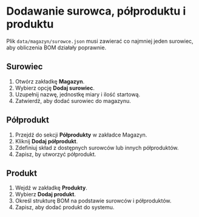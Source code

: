 # Dodawanie surowca, półproduktu i produktu

Plik `data/magazyn/surowce.json` musi zawierać co najmniej jeden surowiec, aby obliczenia BOM działały poprawnie.

## Surowiec
1. Otwórz zakładkę **Magazyn**.
2. Wybierz opcję **Dodaj surowiec**.
3. Uzupełnij nazwę, jednostkę miary i ilość startową.
4. Zatwierdź, aby dodać surowiec do magazynu.

## Półprodukt
1. Przejdź do sekcji **Półprodukty** w zakładce Magazyn.
2. Kliknij **Dodaj półprodukt**.
3. Zdefiniuj skład z dostępnych surowców lub innych półproduktów.
4. Zapisz, by utworzyć półprodukt.

## Produkt
1. Wejdź w zakładkę **Produkty**.
2. Wybierz **Dodaj produkt**.
3. Określ strukturę BOM na podstawie surowców i półproduktów.
4. Zapisz, aby dodać produkt do systemu.
